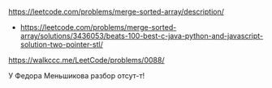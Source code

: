 https://leetcode.com/problems/merge-sorted-array/description/

- https://leetcode.com/problems/merge-sorted-array/solutions/3436053/beats-100-best-c-java-python-and-javascript-solution-two-pointer-stl/

https://walkccc.me/LeetCode/problems/0088/

У Федора Меньшикова разбор отсут-т!
